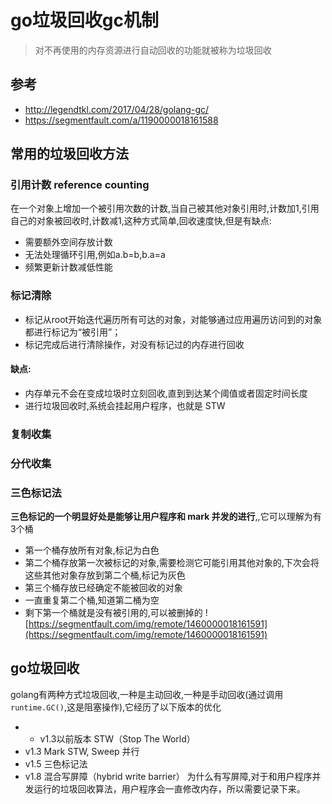 # go垃圾回收gc机制
> 对不再使用的内存资源进行自动回收的功能就被称为垃圾回收

## 参考
- http://legendtkl.com/2017/04/28/golang-gc/
- https://segmentfault.com/a/1190000018161588

## 常用的垃圾回收方法
### 引用计数 reference counting
在一个对象上增加一个被引用次数的计数,当自己被其他对象引用时,计数加1,引用自己的对象被回收时,计数减1,这种方式简单,回收速度快,但是有缺点:
- 需要额外空间存放计数
- 无法处理循环引用,例如a.b=b,b.a=a
- 频繁更新计数减低性能

### 标记清除
- 标记从root开始迭代遍历所有可达的对象，对能够通过应用遍历访问到的对象都进行标记为“被引用”；
- 标记完成后进行清除操作，对没有标记过的内存进行回收
#### 缺点:
- 内存单元不会在变成垃圾时立刻回收,直到到达某个阈值或者固定时间长度
- 进行垃圾回收时,系统会挂起用户程序，也就是 STW

### 复制收集
### 分代收集 
### 三色标记法
**三色标记的一个明显好处是能够让用户程序和 mark 并发的进行**,,它可以理解为有3个桶
- 第一个桶存放所有对象,标记为白色
- 第二个桶存放第一次被标记的对象,需要检测它可能引用其他对象的,下次会将这些其他对象存放到第二个桶,标记为灰色
- 第三个桶存放已经确定不能被回收的对象
- 一直重复第二个桶,知道第二桶为空
- 剩下第一个桶就是没有被引用的,可以被删掉的
![https://segmentfault.com/img/remote/1460000018161591](https://segmentfault.com/img/remote/1460000018161591)

## go垃圾回收
golang有两种方式垃圾回收,一种是主动回收,一种是手动回收(通过调用` runtime.GC()`,这是阻塞操作),它经历了以下版本的优化
- - v1.3以前版本 STW（Stop The World）
- v1.3 Mark STW, Sweep 并行
- v1.5 三色标记法
- v1.8 混合写屏障（hybrid write barrier）
为什么有写屏障,对于和用户程序并发运行的垃圾回收算法，用户程序会一直修改内存，所以需要记录下来。


